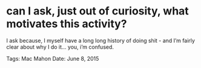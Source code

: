 # can I ask, just out of curiosity, what motivates this activity?
I ask because, I myself have a long long history of doing shit - and I’m fairly clear about why I do it… you, i’m confused.

Tags: Mac Mahon
Date: June 8, 2015